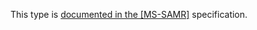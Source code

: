 This type is [documented in the [MS-SAMR]](https://learn.microsoft.com/en-us/openspecs/windows_protocols/ms-samr/400d937e-66e5-44af-929d-13dfab550d46) specification.
